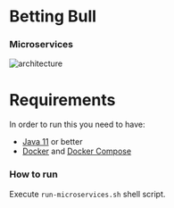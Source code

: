 # Betting Bull

### Microservices

![architecture](https://firebasestorage.googleapis.com/v0/b/survey-flowmedia.appspot.com/o/Betting%20Bull.png?alt=media&token=ff118fc1-7624-4fbd-90ec-69aefefea897)

# Requirements

In order to run this you need to have:

* [Java 11](https://www.oracle.com/java/technologies/javase-jdk11-downloads.html) or better
* [Docker](https://www.docker.com/) and [Docker Compose](https://docs.docker.com/compose/)

### How to run

Execute `run-microservices.sh` shell script.